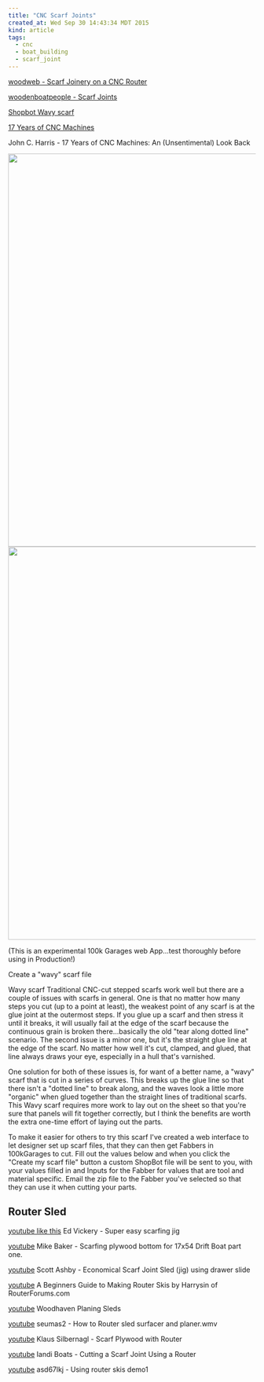 ```yaml
---
title: "CNC Scarf Joints"
created_at: Wed Sep 30 14:43:34 MDT 2015
kind: article
tags:
  - cnc
  - boat_building
  - scarf_joint
---
```


<a href="http://www.woodweb.com/knowledge_base/Scarf_Joinery_on_a_CNC_Router.html" target="_blank">woodweb - Scarf Joinery on a CNC Router</a>

<a href="http://www.woodenboatpeople.com/forum/topics/scarf-joints-1" target="_blank">woodenboatpeople - Scarf Joints</a>

<a href="http://seaside5592.blogspot.com/2005/01/new-variation-on-stepped-scarf.html" target="_blank">Shopbot Wavy scarf</a>


<a href="http://www.clcboats.com/life-of-boats-blog/seventeen-years-of-cnc-machines-a-survey.html?jm=1" target="_blank">17 Years of CNC Machines</a>

John C. Harris -
17 Years of CNC Machines: An (Unsentimental) Look Back

<a href="http://wavyscarf.shopbotprojectwizard.com/" target="_blank"></a>


<img src="/assets/images/scarf_SU.jpg" width="800px" >
  
<img src="/assets/images/scarf_SU_mirror.jpg" width="800px" >


(This is an experimental 100k Garages web App...test thoroughly before using in Production!)

Create a "wavy" scarf file

Wavy scarf Traditional CNC-cut stepped scarfs work well but there are a
couple of issues with scarfs in general. One is that no matter how many
steps you cut (up to a point at least), the weakest point of any scarf
is at the glue joint at the outermost steps. If you glue up a scarf and
then stress it until it breaks, it will usually fail at the edge of the
scarf because the continuous grain is broken there...basically the old
"tear along dotted line" scenario. The second issue is a minor one,
but it's the straight glue line at the edge of the scarf. No matter
how well it's cut, clamped, and glued, that line always draws your eye,
especially in a hull that's varnished.

One solution for both of these issues is, for want of a better name, a
"wavy" scarf that is cut in a series of curves. This breaks up the glue
line so that there isn't a "dotted line" to break along, and the waves
look a little more "organic" when glued together than the straight lines
of traditional scarfs. This Wavy scarf requires more work to lay out on
the sheet so that you're sure that panels will fit together correctly,
but I think the benefits are worth the extra one-time effort of laying
out the parts.

To make it easier for others to try this scarf I've created a web
interface to let designer set up scarf files, that they can then get
Fabbers in 100kGarages to cut. Fill out the values below and when you
click the "Create my scarf file" button a custom ShopBot file will be
sent to you, with your values filled in and Inputs for the Fabber for
values that are tool and material specific. Email the zip file to the
Fabber you've selected so that they can use it when cutting your parts.

## Router Sled

<a href="https://www.youtube.com/watch?v=s4QWXFqtsTQ" target="_blank">youtube like this</a>
Ed Vickery - Super easy scarfing jig

<a href="https://www.youtube.com/watch?v=pQ9-WgwnQiM" target="_blank">youtube</a>
Mike Baker - Scarfing plywood bottom for 17x54 Drift Boat part one.

<a href="https://www.youtube.com/watch?v=o3OvCKGI6L4" target="_blank">youtube</a>
Scott Ashby - Economical Scarf Joint Sled (jig)
using drawer slide

<a href="https://www.youtube.com/watch?v=GNhlETbscUM" target="_blank">youtube</a>
A Beginners Guide to Making Router Skis by Harrysin of RouterForums.com

<a href="https://www.youtube.com/watch?v=8aWze4UM32U" target="_blank">youtube</a>
Woodhaven Planing Sleds 

<a href="https://www.youtube.com/watch?v=anu_F2I-_is" target="_blank">youtube</a>
seumas2 - How to Router sled surfacer and planer.wmv

<a href="https://www.youtube.com/watch?v=pq7TxqKzNvY" target="_blank">youtube</a>
Klaus Silbernagl - Scarf Plywood with Router

<a href="https://www.youtube.com/watch?v=2V6Sfd64-w0" target="_blank">youtube</a>
Iandi Boats - Cutting a Scarf Joint Using a Router

<a href="https://www.youtube.com/watch?v=VGx9_FOC3sM" target="_blank">youtube</a>
asd67lkj - Using router skis demo1

<!--
html boilerplate
<a href="" target="_blank"></a>
<a name=""></a>
<img src="" width="400px">
<ul>
  <li></li>
</ul>
<pre>
</pre>
<pre><code>
</code></pre>
-->
